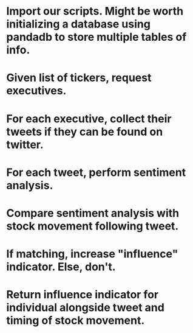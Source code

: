 # Import our scripts. Might be worth initializing a database using pandadb to store multiple tables of info.

# Given list of tickers, request executives.

# For each executive, collect their tweets if they can be found on twitter.

# For each tweet, perform sentiment analysis.

# Compare sentiment analysis with stock movement following tweet. 

# If matching, increase "influence" indicator. Else, don't. 

# Return influence indicator for individual alongside tweet and timing of stock movement. 

